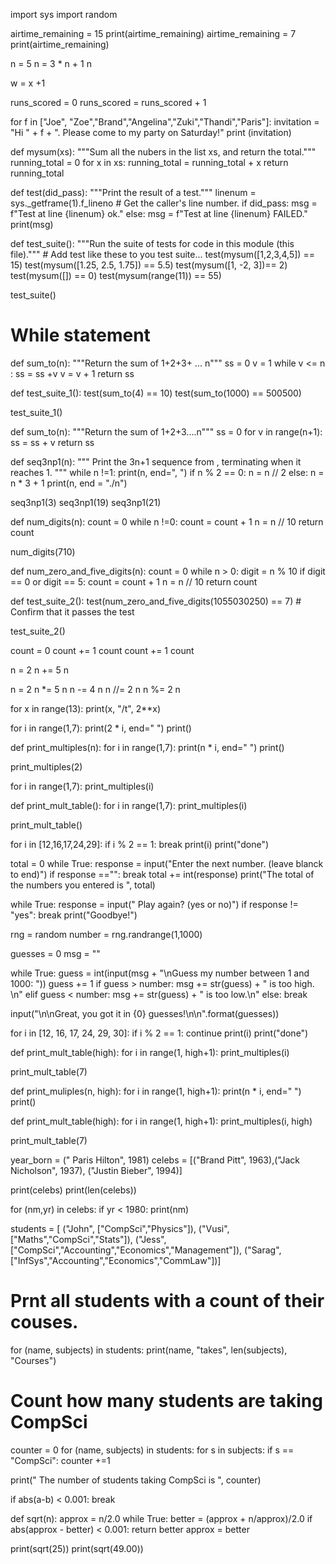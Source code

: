import sys
import random

airtime_remaining = 15
print(airtime_remaining)
airtime_remaining = 7
print(airtime_remaining)

n = 5
n = 3 * n + 1
n

w = x +1

runs_scored = 0
runs_scored = runs_scored + 1 

for f in ["Joe", "Zoe","Brand","Angelina","Zuki","Thandi","Paris"]:
    invitation = "Hi " + f + ".  Please come to my party on Saturday!"
    print (invitation)

def mysum(xs):
    """Sum all the nubers in the list xs, and return the total."""
    running_total = 0
    for x in xs:
        running_total = running_total + x
    return running_total

def test(did_pass):
    """Print the result of a test."""
    linenum = sys._getframe(1).f_lineno # Get the caller's line number.
    if did_pass:
        msg = f"Test at line {linenum} ok."
    else:
        msg = f"Test at line {linenum} FAILED."
    print(msg)

def test_suite():
    """Run the suite of tests for code in this module (this file)."""
    # Add test like these to you test suite...
    test(mysum([1,2,3,4,5]) == 15)
    test(mysum([1.25, 2.5, 1.75]) == 5.5)
    test(mysum([1, -2, 3])== 2)
    test(mysum([]) == 0)
    test(mysum(range(11)) == 55)

test_suite()


# While statement
def sum_to(n):
    """Return the sum of 1+2+3+ ... n"""
    ss = 0
    v = 1 
    while v <= n :
        ss = ss +v
        v = v + 1
    return ss

def test_suite_1():
    test(sum_to(4) == 10)
    test(sum_to(1000) == 500500)
    
test_suite_1()

def sum_to(n):
    """Return the sum of 1+2+3....n"""
    ss = 0
    for v in range(n+1):
        ss = ss + v
    return ss

def seq3np1(n):
    """ Print the 3n+1 sequence from ,
    terminating when it reaches 1.
    """
    while n !=1:
        print(n, end=", ")
        if n % 2 == 0:
            n = n // 2
        else:
            n = n * 3 + 1
    print(n, end = "./n")

seq3np1(3)
seq3np1(19)
seq3np1(21)

def num_digits(n):
    count = 0 
    while n !=0:
        count = count + 1
        n = n // 10
    return count

num_digits(710)

def num_zero_and_five_digits(n):
    count = 0
    while n > 0:
        digit = n % 10
        if digit == 0 or digit == 5:
            count = count + 1
        n = n // 10
    return count

def test_suite_2():
    test(num_zero_and_five_digits(1055030250) == 7) # Confirm that it passes the test

test_suite_2()

count = 0
count += 1
count
count += 1 
count

n = 2 
n += 5
n

n = 2
n *= 5
n
n -= 4
n
n //= 2
n
n %= 2
n

for x in range(13):
    print(x, "/t", 2**x)

for i in range(1,7):
    print(2 * i, end="  ")
print()

def print_multiples(n):
    for i in range(1,7):
        print(n * i, end="   ")
    print()

print_multiples(2)

for i in range(1,7):
    print_multiples(i)


def print_mult_table():
    for i in range(1,7):
        print_multiples(i)

print_mult_table()

for i in [12,16,17,24,29]:
    if i % 2 == 1:
        break
    print(i)
print("done")

total = 0
while True:
    response = input("Enter the next number. (leave blanck to end)")
    if response =="":
        break
    total += int(response)
print("The total of the numbers you entered is ", total)

while True:
    response = input(" Play again? (yes or no)")
    if response != "yes":
        break
print("Goodbye!")

rng = random
number = rng.randrange(1,1000)

guesses = 0
msg = ""

while True:
    guess = int(input(msg + "\nGuess my number between 1 and 1000: "))
    guess += 1
    if guess > number:
        msg += str(guess) + " is too high. \n"
    elif guess < number:
        msg += str(guess) + " is too low.\n"
    else:
        break

input("\n\nGreat, you got it in {0} guesses!\n\n".format(guesses))


for i in [12, 16, 17, 24, 29, 30]:
    if i % 2 == 1:
        continue
    print(i)
print("done")

def print_mult_table(high):
    for i in range(1, high+1):
        print_multiples(i)

print_mult_table(7)

def print_muliples(n, high):
    for i in range(1, high+1):
        print(n * i, end="   ")
    print()

def print_mult_table(high):
    for i in range(1, high+1):
        print_multiples(i, high)

print_mult_table(7) 

year_born = (" Paris Hilton", 1981)
celebs = [("Brand Pitt", 1963),("Jack Nicholson", 1937),
          ("Justin Bieber", 1994)]

print(celebs)
print(len(celebs))

for (nm,yr) in celebs:
    if yr < 1980:
        print(nm)

students = [
    ("John", ["CompSci","Physics"]),
    ("Vusi", ["Maths","CompSci","Stats"]),
    ("Jess", ["CompSci","Accounting","Economics","Management"]),
    ("Sarag", ["InfSys","Accounting","Economics","CommLaw"])]

# Prnt all students with a count of their couses.
for (name, subjects) in students:
    print(name, "takes", len(subjects), "Courses")


# Count how many students are taking CompSci
counter = 0
for (name, subjects) in students:
    for s in subjects:
        if s == "CompSci":
            counter +=1

print(" The number of students taking CompSci is ", counter)

if abs(a-b) < 0.001:
    break

def sqrt(n):
    approx = n/2.0
    while True:
        better = (approx + n/approx)/2.0
        if abs(approx - better) < 0.001:
            return better
        approx = better

print(sqrt(25))
print(sqrt(49.00))

 


